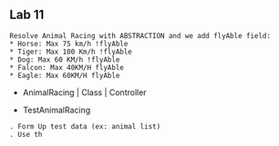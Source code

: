 ## Lab 11
```
Resolve Animal Racing with ABSTRACTION and we add flyAble field:
* Horse: Max 75 km/h !flyAble
* Tiger: Max 100 Km/h !flyAble
* Dog: Max 60 KM/h !flyAble
* Falcon: Max 40KM/H flyAble
* Eagle: Max 60KM/H flyAble
```

* AnimalRacing | Class | Controller

* TestAnimalRacing
```
. Form Up test data (ex: animal list)
. Use th